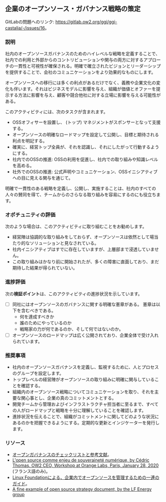 ## 企業のオープンソース・ガバナンス戦略の策定

GitLabの問題へのリンク: <https://gitlab.ow2.org/ggi/ggi-castalia/-/issues/16>。

### 説明

社内のオープンソースガバナンスのためのハイレベルな戦略を定義することで、社内での利用と外部からのコントリビューションや関与の両方に対するアプローチの一貫性と可視性が確保される。明確で確立されたビジョンとリーダーシップを提供することで、会社のコミュニケーションをより効果的なものにします。

オープンソースへの移行には多くの利点があるだけでなく、義務や企業文化の変化も伴います。それはビジネスモデルに影響を与え、組織が価値とオファーを提示する方法に影響を与え、顧客や競合他社に対する立場に影響を与える可能性がある。

このアクティビティには、次のタスクが含まれます。

* OSSオフィサーを設置し、 (トップ) マネジメントがスポンサーとなって支援する。
* オープンソースの明確なロードマップを設定して公開し、目標と期待される利点を明記する。
* 確実に、経営トップ全員が、それを認識し、それにしたがって行動するようにする。
* 社内でのOSSの推進: OSSの利用を促進し、社内での取り組みや知識レベルを高める。
* 社外でのOSSの推進: 公式声明やコミュニケーション、OSSイニシアティブへの目に見える関与を通じて。

明確で一貫性のある戦略を定義し、公開し、実施することは、社内のすべての人々の賛同を得て、チームからのさらなる取り組みを容易にするのにも役立ちます。

### オポチュニティの評価

次のような場合は、このアクティビティに取り組むことをお勧めします。

* 経営陣は協調的な取り組みをしておらず、オープンソースは依然として場当たり的なソリューションと見なされている。
* 社内イニシアティブはすでに存在していますが、上層部まで浸透していません。
* この取り組みはかなり前に開始されたが、多くの障害に直面しており、まだ期待した結果が得られていない。

### 進捗評価

次の**検証ポイント**は、このアクティビティの進捗状況を示しています。
- [ ] 同社にはオープンソースのガバナンスに関する明確な憲章がある。
  憲章は以下を含むべきである。
  - 何を達成すべきか
  - 誰のためにやっているのか
  - 戦略家の力が何であるのか、そして何ではないのか。
- [ ] オープンソースのロードマップは広く公開されており、企業全体で受け入れられています。

### 推奨事項

* 社内のオープンソースガバナンスを定義し、監視するために、人とプロセスのグループを設定します。
* トップレベルの経営陣がオープンソースの取り組みに明確に関与していることを確認する。
* 組織内のオープンソース戦略についてコミュニケーションを取り、それを主要な関心事とし、企業の真のコミットメントとする。
* 開発チームから管理およびインフラストラクチャ担当者に至るまで、すべての人がロードマップと戦略を十分に理解していることを確認します。
* 進捗状況を伝えることで、組織がコミットメントに関してどのような状況にあるのかを把握できるようにする。定期的な更新とインジケーターを発行します。

### リソース

* [オープンガバナンスのチェックリストと参考文献](https://opengovernance.dev/)。
* [L'open source comme enjeu de souveraineté numérique, by Cédric Thomas, OW2 CEO, Workshop at Orange Labs, Paris, January 28, 2020](https://www.ow2.org/download/OSS_Governance/Level_5/2001-OSSetSouveraineteNumerique-RC3.pdf) (フランス語のみ)。
* [Linux Foundationによる、企業内でオープンソースを管理するための一連のガイド](https://todogroup.org/guides/)。
* [A fine example of open source strategy document, by the LF Energy group](https://www.lfenergy.org/wp-content/uploads/sites/67/2019/07/Open-Source-Strategy-V1.0.pdf)